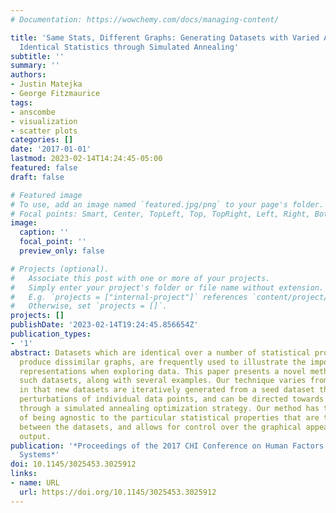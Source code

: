 ```yaml
---
# Documentation: https://wowchemy.com/docs/managing-content/

title: 'Same Stats, Different Graphs: Generating Datasets with Varied Appearance and
  Identical Statistics through Simulated Annealing'
subtitle: ''
summary: ''
authors:
- Justin Matejka
- George Fitzmaurice
tags:
- anscombe
- visualization
- scatter plots
categories: []
date: '2017-01-01'
lastmod: 2023-02-14T14:24:45-05:00
featured: false
draft: false

# Featured image
# To use, add an image named `featured.jpg/png` to your page's folder.
# Focal points: Smart, Center, TopLeft, Top, TopRight, Left, Right, BottomLeft, Bottom, BottomRight.
image:
  caption: ''
  focal_point: ''
  preview_only: false

# Projects (optional).
#   Associate this post with one or more of your projects.
#   Simply enter your project's folder or file name without extension.
#   E.g. `projects = ["internal-project"]` references `content/project/deep-learning/index.md`.
#   Otherwise, set `projects = []`.
projects: []
publishDate: '2023-02-14T19:24:45.856654Z'
publication_types:
- '1'
abstract: Datasets which are identical over a number of statistical properties, yet
  produce dissimilar graphs, are frequently used to illustrate the importance of graphical
  representations when exploring data. This paper presents a novel method for generating
  such datasets, along with several examples. Our technique varies from previous approaches
  in that new datasets are iteratively generated from a seed dataset through random
  perturbations of individual data points, and can be directed towards a desired outcome
  through a simulated annealing optimization strategy. Our method has the benefit
  of being agnostic to the particular statistical properties that are to remain constant
  between the datasets, and allows for control over the graphical appearance of resulting
  output.
publication: '*Proceedings of the 2017 CHI Conference on Human Factors in Computing
  Systems*'
doi: 10.1145/3025453.3025912
links:
- name: URL
  url: https://doi.org/10.1145/3025453.3025912
---
```

